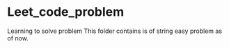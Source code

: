 # Leet_code_problem
Learning to solve problem
This folder contains is of string easy problem as of now.
